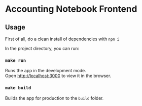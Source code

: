 # Accounting Notebook Frontend

## Usage

First of all, do a clean install of dependencies with `npm i`

In the project directory, you can run:

### `make run`

Runs the app in the development mode.\
Open [http://localhost:3000](http://localhost:3000) to view it in the browser.

### `make build`

Builds the app for production to the `build` folder.